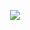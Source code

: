 <p align="center">
  <img class="img" src="https://github-readme-stats.vercel.app/api/top-langs/?username=capstxr&theme=Hacker&layout=compact" />
</p>
